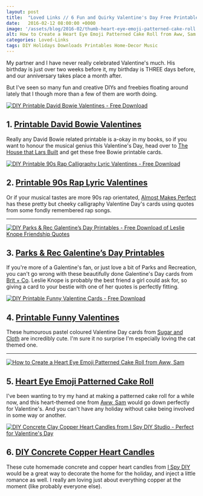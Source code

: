 ```yaml
---
layout: post
title:  "Loved Links // 6 Fun and Quirky Valentine's Day Free Printables and DIYs"
date:   2016-02-12 08:00:00 +0000
image: '/assets/blog/2016-02/thumb-heart-eye-emoji-patterned-cake-roll.jpg'
alt: How to Create a Heart Eye Emoji Patterned Cake Roll from Aww, Sam
categories: Loved-Links
tags: DIY Holidays Downloads Printables Home-Decor Music
---
```


<p class="intro">My partner and I have never really celebrated Valentine's much. His birthday is just over two weeks before it, my birthday is THREE days before, and our anniversary takes place a month after.</p>

But I've seen so many fun and creative DIYs and freebies floating around lately that I though more than a few of them are worth doing.

<div class="row">
	<div class="col-md-6">
		<a href="http://thehousethatlarsbuilt.com/2016/02/david-bowie-valentines.html/" title="DIY Printable David Bowie Valentines - Free Download"><img src="/assets/blog/2016-02/david-bowie-printable-valentine-cards.jpg" alt="DIY Printable David Bowie Valentines - Free Download" title="DIY Printable David Bowie Valentines from @HouseLarsBuilt - Free Download"></a>
		<h2>1. <a href="http://thehousethatlarsbuilt.com/2016/02/david-bowie-valentines.html/" title="DIY Printable David Bowie Valentines - Free Download">Printable David Bowie Valentines</a></h2>
		<p>Really any David Bowie related printable is a-okay in my books, so if you want to honour the musical genius this Valentine's Day, head over to <a href="http://thehousethatlarsbuilt.com/" title="Visit The House that Lars Built">The House that Lars Built</a> and get these free Bowie printable cards.</p>
	</div>
	<div class="col-md-6">
		<a href="http://www.almostmakesperfect.com/2016/02/04/printable-rap-lyric-valentines-cards/" title="DIY Printable 90s Rap Calligraphy Lyric Valentines - Free Download"><img src="/assets/blog/2016-02/printable-rap-lyric-valentines-cards.jpg" alt="DIY Printable 90s Rap Calligraphy Lyric Valentines - Free Download" title="DIY Printable 90s Rap Calligraphy Lyric Valentines from @mollymadfis - Free Download"></a>
		<h2>2. <a href="http://www.almostmakesperfect.com/2016/02/04/printable-rap-lyric-valentines-cards/" title="DIY Printable 90s Rap Calligraphy Lyric Valentines - Free Download">Printable 90s Rap Lyric Valentines</a></h2>
		<p>Or if your musical tastes are more 90s rap orientated, <a href="http://www.almostmakesperfect.com/" title="Visit Almost Makes Perfect">Almost Makes Perfect</a> has these pretty but cheeky calligraphy Valentine Day's cards using quotes from some fondly remembered rap songs.</p>
	</div>
</div>

* * *

<div class="row">
	<div class="col-md-6">
		<a href="http://www.brit.co/galentines-day-printables/" title="DIY Parks &amp; Rec Galentine’s Day Printables - Free Download of Leslie Knope Friendship Quotes"><img src="/assets/blog/2016-02/parks-and-rec-galentines-day-printable-cards.jpg" alt="DIY Parks &amp; Rec Galentine’s Day Printables - Free Download of Leslie Knope Friendship Quotes" title="DIY Parks &amp; Rec Galentine’s Day Printables from @brit - Free Download of Leslie Knope Friendship Quotes"></a>
		<h2>3. <a href="http://www.brit.co/galentines-day-printables/" title="DIY Parks &amp; Rec Galentine’s Day Printables - Free Download of Leslie Knope Friendship Quotes">Parks &amp; Rec Galentine’s Day Printables</a></h2>
		<p>If you're more of a Galentine's fan, or just love a bit of Parks and Recreation, you can't go wrong with these beautifully done Galentine's Day cards from <a href="http://www.brit.co/" title="Visit Brit + Co">Brit + Co</a>. Leslie Knope is probably the best friend a girl could ask for, so giving a card to your bestie with one of her quotes is perfectly fitting.</p>
	</div>
	<div class="col-md-6">
		<a href="http://sugarandcloth.com/2016/02/diy-funny-printable-valentines-cards/" title="DIY Printable Funny Valentine Cards - Free Download"><img src="/assets/blog/2016-02/diy-funny-printable-valentines-cards.jpg" alt="DIY Printable Funny Valentine Cards - Free Download" title="DIY Printable Funny Valentine Cards from @SugarAndCloth - Free Download"></a>
		<h2>4. <a href="http://sugarandcloth.com/2016/02/diy-funny-printable-valentines-cards/" title="DIY Printable Funny Valentine Cards - Free Download">Printable Funny Valentines</a></h2>
		<p>These humourous pastel coloured Valentine Day cards from <a href="http://sugarandcloth.com/" title="Visit Sugar and Cloth">Sugar and Cloth</a> are incredibly cute. I'm sure it no surprise I'm especially loving the cat themed one.</p>
	</div>
</div>

* * *

<div class="row">
	<div class="col-md-6">
		<a href="http://www.awwsam.com/2016/02/heart-eye-emoji-patterned-cake-roll.html" title="How to Create a Heart Eye Emoji Patterned Cake Roll from Aww, Sam"><img src="/assets/blog/2016-02/valentines-heart-eye-emoji-patterned-cake-roll.jpg" alt="How to Create a Heart Eye Emoji Patterned Cake Roll from Aww, Sam" title="How to Create a Heart Eye Emoji Patterned Cake Roll from @awwsamm | Baking Recipe"></a>
		<h2>5. <a href="http://www.awwsam.com/2016/02/heart-eye-emoji-patterned-cake-roll.html" title="How to Create a Heart Eye Emoji Patterned Cake Roll from Aww, Sam">Heart Eye Emoji Patterned Cake Roll</a></h2>
		<p>I've been wanting to try my hand at making a patterned cake roll for a while now, and this heart-themed one from <a href="http://www.awwsam.com/" title="Visit Aww, Sam">Aww, Sam</a> would go down perfectly for Valentine's. And you can't have any holiday without cake being involved in some way or another.</p>
	</div>
	<div class="col-md-6">
		<a href="http://ispydiy.com/2016/02/02/my-diy-concrete-copper-heart-candles/" title="DIY Concrete Clay Copper Heart Candles from I Spy DIY Studio - Perfect for Valentine's Day"><img src="/assets/blog/2016-02/diy-valentines-concrete-copper-heart-candles.jpg" alt="DIY Concrete Clay Copper Heart Candles from I Spy DIY Studio - Perfect for Valentine's Day" title="DIY Concrete Clay Copper Heart Candles from @ispydiy - Perfect for Valentine's Day | Home Decor"></a>
		<h2>6. <a href="http://ispydiy.com/2016/02/02/my-diy-concrete-copper-heart-candles/" title="DIY Concrete Clay Copper Heart Candles from I Spy DIY Studio - Perfect for Valentine's Day">DIY Concrete Copper Heart Candles</a></h2>
		<p>These cute homemade concrete and copper heart candles from <a href="http://ispydiy.com/" title="Visit I Spy DIY Studio">I Spy DIY</a> would be a great way to decorate the home for the holiday, and inject a little romance as well. I really am loving just about everything copper at the moment (like probably everyone else).</p>
	</div>
</div>
